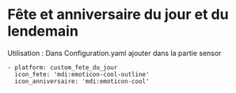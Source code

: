 # Fête et anniversaire du jour et du lendemain
Utilisation : 
Dans Configuration.yaml ajouter dans la partie sensor

    - platform: custom_fete_du_jour  
  	  icon_fete: 'mdi:emoticon-cool-outline'  
  	  icon_anniversaire: 'mdi:emoticon-cool' 